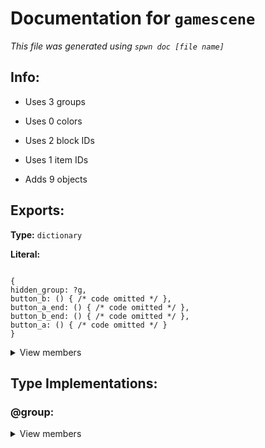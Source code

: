 # Documentation for `gamescene` 
_This file was generated using `spwn doc [file name]`_
## Info:

- Uses 3 groups
- Uses 0 colors
- Uses 2 block IDs
- Uses 1 item IDs

- Adds 9 objects
## Exports:
**Type:** `dictionary` 

**Literal:** 

 ```

{
hidden_group: ?g,
button_b: () { /* code omitted */ },
button_a_end: () { /* code omitted */ },
button_b_end: () { /* code omitted */ },
button_a: () { /* code omitted */ }
}

``` 

<details>
<summary> View members </summary>


## Macros:


**`button_a`**:

>**Type:** `macro` 
>
>**Literal:** ```() { /* code omitted */ }``` 
>
>## Description: 
> _Returns an event for when button A is pressed (the right side by default)_
>
>

**`button_a_end`**:

>**Type:** `macro` 
>
>**Literal:** ```() { /* code omitted */ }``` 
>
>## Description: 
> _Returns an event for when button A is released (the right side by default)_
>
>

**`button_b`**:

>**Type:** `macro` 
>
>**Literal:** ```() { /* code omitted */ }``` 
>
>## Description: 
> _Returns an event for when button B is pressed (the left side by default)_
>
>

**`button_b_end`**:

>**Type:** `macro` 
>
>**Literal:** ```() { /* code omitted */ }``` 
>
>## Description: 
> _Returns an event for when button B is released (the left side by default)_
>
>
## Other values:

<details>
<summary> View </summary>

**`hidden_group`**:

>**Type:** `group` 
>
>**Literal:** ```?g``` 
>
>
>


</details>

</details>


## Type Implementations:
### **@group**: 
 <details>
<summary> View members </summary>
### **@color**: 
 <details>
<summary> View members </summary>
### **@block**: 
 <details>
<summary> View members </summary>
### **@item**: 
 <details>
<summary> View members </summary>
### **@array**: 
 <details>
<summary> View members </summary>
### **@counter**: 
 <details>
<summary> View members </summary>

